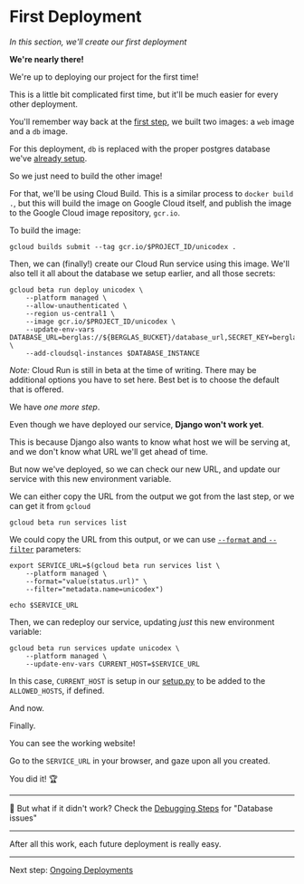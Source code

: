 # First Deployment

*In this section, we'll create our first deployment*

**We're nearly there!**

We're up to deploying our project for the first time!

This is a little bit complicated first time, but it'll be much easier for every other deployment. 

You'll remember way back at the [first step](00-test-local.md), we built two images: a `web` image and a `db` image. 

For this deployment, `db` is replaced with the proper postgres database we've [already setup](20-setup-sql.md). 

So we just need to build the other image!

For that, we'll be using Cloud Build. This is a similar process to `docker build .`, but this will build the image on Google Cloud itself, and publish the image to the Google Cloud image repository, `gcr.io`. 

To build the image:

```shell
gcloud builds submit --tag gcr.io/$PROJECT_ID/unicodex .
```

Then, we can (finally!) create our Cloud Run service using this image. We'll also tell it all about the database we setup earlier, and all those secrets: 

```
gcloud beta run deploy unicodex \
    --platform managed \
    --allow-unauthenticated \
    --region us-central1 \
    --image gcr.io/$PROJECT_ID/unicodex \
    --update-env-vars DATABASE_URL=berglas://${BERGLAS_BUCKET}/database_url,SECRET_KEY=berglas://${BERGLAS_BUCKET}/secret_key,GS_BUCKET_NAME=berglas://${BERGLAS_BUCKET}/media_bucket \
    --add-cloudsql-instances $DATABASE_INSTANCE
```

*Note:* Cloud Run is still in beta at the time of writing. There may be additional options you have to set here. Best bet is to choose the default that is offered. 

We have *one more step*. 

Even though we have deployed our service, **Django won't work yet**. 

This is because Django also wants to know what host we will be serving at, and we don't know what URL we'll get ahead of time. 

But now we've deployed, so we can check our new URL, and update our service with this new environment variable. 

We can either copy the URL from the output we got from the last step, or we can get it from `gcloud`

```
gcloud beta run services list
```

We could copy the URL from this output, or we can use [`--format` and `--filter`](https://dev.to/googlecloud/giving-format-to-your-gcloud-output-57gm) parameters:

```shell
export SERVICE_URL=$(gcloud beta run services list \
	--platform managed \
	--format="value(status.url)" \
	--filter="metadata.name=unicodex")
	
echo $SERVICE_URL
```

Then, we can redeploy our service, updating *just* this new environment variable: 

```
gcloud beta run services update unicodex \
	--platform managed \
	--update-env-vars CURRENT_HOST=$SERVICE_URL
```

In this case, `CURRENT_HOST` is setup in our [setup.py](../setup.py) to be added to the `ALLOWED_HOSTS`, if defined. 


And now. 

Finally. 

You can see the working website!

Go to the `SERVICE_URL` in your browser, and gaze upon all you created. 

You did it! 🏆

---

🤔 But what if it didn't work? Check the [Debugging Steps](zz_debugging.md) for "Database issues"


---

After all this work, each future deployment is really easy. 

---

Next step: [Ongoing Deployments](docs/60-ongoing-deployment.md)